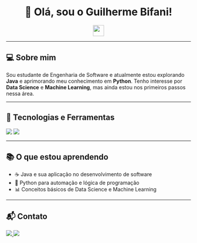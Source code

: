 <!-- README.md -->
<h1 align="center">👋 Olá, sou o Guilherme Bifani!</h1>

<p align="center">
  <img src="https://media.giphy.com/media/hvRJCLFzcasrR4ia7z/giphy.gif" width="30px">
</p>

---

<h2>💻 Sobre mim</h2>
<p>Sou estudante de Engenharia de Software e atualmente estou explorando <strong>Java</strong> e aprimorando meu conhecimento em <strong>Python</strong>. Tenho interesse por <strong>Data Science</strong> e <strong>Machine Learning</strong>, mas ainda estou nos primeiros passos nessa área.</p>

---

<h2>🚀 Tecnologias e Ferramentas</h2>
<p>
  <img src="https://img.shields.io/badge/Java-%23ED8B00.svg?style=for-the-badge&logo=java&logoColor=white">
  <img src="https://img.shields.io/badge/Python-%233776AB.svg?style=for-the-badge&logo=python&logoColor=white">
</p>

---

<h2>📚 O que estou aprendendo</h2>
<ul>
  <li>☕ Java e sua aplicação no desenvolvimento de software</li>
  <li>🐍 Python para automação e lógica de programação</li>
  <li>📊 Conceitos básicos de Data Science e Machine Learning</li>
</ul>

---

<h2>📬 Contato</h2>
<p>
  <a href="https://www.linkedin.com/in/guilhermebifani" target="_blank">
    <img src="https://img.shields.io/badge/LinkedIn-0077B5.svg?style=for-the-badge&logo=linkedin&logoColor=white">
  </a>
  <a href="https://www.instagram.com/bifaniii" target="_blank">
    <img src="https://img.shields.io/badge/Instagram-E4405F.svg?style=for-the-badge&logo=instagram&logoColor=white">
  </a>
</p>
